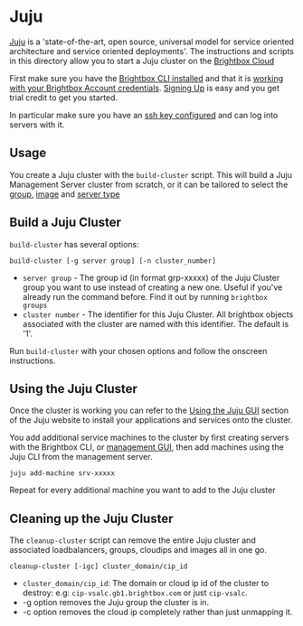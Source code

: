 # Juju 

[Juju](https://jujucharms.com/docs/stable/about-juju) is a
'state-of-the-art, open source, universal model for service oriented
architecture and service oriented deployments'.  The instructions and
scripts in this directory allow you to start a Juju cluster on the
[Brightbox Cloud](https://www.brightbox.com)

First make sure you have the [Brightbox CLI
installed](https://www.brightbox.com/docs/guides/cli/installation/)
and that it is [working with your Brightbox Account credentials](https://www.brightbox.com/docs/guides/cli/getting-started/). [Signing
Up](https://manage.brightbox.com/signup) is easy and you get trial credit
to get you started.

In particular make sure you have an [ssh key configured](https://www.brightbox.com/docs/guides/manager/ssh-keys/) and can log into servers with it. 

## Usage

You create a Juju cluster with the `build-cluster` script. This will build a Juju Management Server 
cluster from scratch, or it can be tailored to select the
[group](https://www.brightbox.com/docs/guides/cli/server-groups/),
[image](https://www.brightbox.com/docs/reference/server-images/) and
[server type](https://www.brightbox.com/docs/reference/server-types/)

## Build a Juju Cluster

`build-cluster` has several options:

```
build-cluster [-g server group] [-n cluster_number] 
```
* `server group` - The group id (in format grp-xxxxx) of the Juju Cluster
group you want to use instead of creating a new one. Useful if you've
already run the command before. Find it out by running `brightbox groups`
* `cluster number` - The identifier for this Juju Cluster. All brightbox
objects associated with the cluster are named with this identifier. The default is '1'. 

Run `build-cluster` with your chosen options and follow the onscreen
instructions.

## Using the Juju Cluster

Once the cluster is working you can refer to the [Using
the Juju GUI](https://jujucharms.com/docs/stable/howto-gui-management#using-the-gui) section of the Juju website to install
your applications and services onto the cluster.

You add additional service machines to the cluster by
first creating servers with the Brightbox CLI, or [management
GUI](http://manage.brightbox.com), then add machines using the Juju CLI
from the management server.

```
juju add-machine srv-xxxxx
```

Repeat for every additional machine you want to add to the Juju cluster

## Cleaning up the Juju Cluster

The `cleanup-cluster` script can remove the entire Juju cluster and associated loadbalancers, groups, cloudips and images all in one go.

```
cleanup-cluster [-igc] cluster_domain/cip_id
```

* `cluster_domain/cip_id`: The domain or cloud ip id of the cluster to destroy: e.g: `cip-vsalc.gb1.brightbox.com` or just `cip-vsalc`.
* -g option removes the Juju group the cluster is in. 
* -c option removes the cloud ip completely rather than just unmapping it. 
